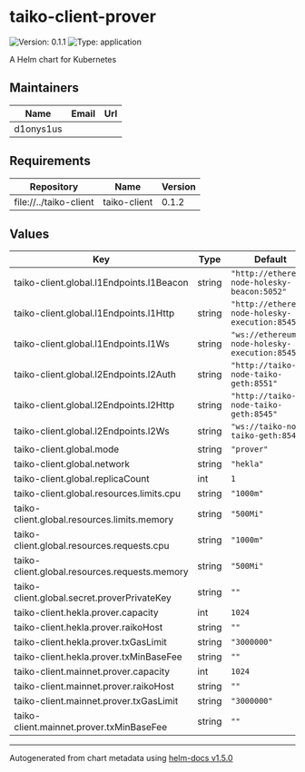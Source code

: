 # taiko-client-prover

![Version: 0.1.1](https://img.shields.io/badge/Version-0.1.1-informational?style=flat-square) ![Type: application](https://img.shields.io/badge/Type-application-informational?style=flat-square)

A Helm chart for Kubernetes

## Maintainers

| Name | Email | Url |
| ---- | ------ | --- |
| d1onys1us |  |  |

## Requirements

| Repository | Name | Version |
|------------|------|---------|
| file://../taiko-client | taiko-client | 0.1.2 |

## Values

| Key | Type | Default | Description |
|-----|------|---------|-------------|
| taiko-client.global.l1Endpoints.l1Beacon | string | `"http://ethereum-node-holesky-beacon:5052"` |  |
| taiko-client.global.l1Endpoints.l1Http | string | `"http://ethereum-node-holesky-execution:8545"` |  |
| taiko-client.global.l1Endpoints.l1Ws | string | `"ws://ethereum-node-holesky-execution:8545"` |  |
| taiko-client.global.l2Endpoints.l2Auth | string | `"http://taiko-node-taiko-geth:8551"` |  |
| taiko-client.global.l2Endpoints.l2Http | string | `"http://taiko-node-taiko-geth:8545"` |  |
| taiko-client.global.l2Endpoints.l2Ws | string | `"ws://taiko-node-taiko-geth:8546"` |  |
| taiko-client.global.mode | string | `"prover"` |  |
| taiko-client.global.network | string | `"hekla"` |  |
| taiko-client.global.replicaCount | int | `1` |  |
| taiko-client.global.resources.limits.cpu | string | `"1000m"` |  |
| taiko-client.global.resources.limits.memory | string | `"500Mi"` |  |
| taiko-client.global.resources.requests.cpu | string | `"1000m"` |  |
| taiko-client.global.resources.requests.memory | string | `"500Mi"` |  |
| taiko-client.global.secret.proverPrivateKey | string | `""` |  |
| taiko-client.hekla.prover.capacity | int | `1024` |  |
| taiko-client.hekla.prover.raikoHost | string | `""` |  |
| taiko-client.hekla.prover.txGasLimit | string | `"3000000"` |  |
| taiko-client.hekla.prover.txMinBaseFee | string | `""` |  |
| taiko-client.mainnet.prover.capacity | int | `1024` |  |
| taiko-client.mainnet.prover.raikoHost | string | `""` |  |
| taiko-client.mainnet.prover.txGasLimit | string | `"3000000"` |  |
| taiko-client.mainnet.prover.txMinBaseFee | string | `""` |  |

----------------------------------------------
Autogenerated from chart metadata using [helm-docs v1.5.0](https://github.com/norwoodj/helm-docs/releases/v1.5.0)
